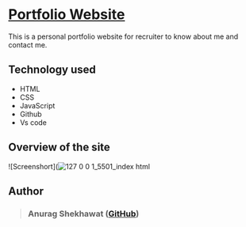 # [Portfolio Website](https://anurag-shekawat.github.io./)

This is a personal portfolio website for recruiter to know about me and contact me.


## Technology used

- HTML
- CSS
- JavaScript
- Github
- Vs code
## Overview of the site

![Screenshort](![127 0 0 1_5501_index html](https://user-images.githubusercontent.com/88320962/201908263-258a5414-8bdd-413c-92dc-9388d5264166.png)
## Author

> ### Anurag Shekhawat ([GitHub](https://github.com/Anurag-shekawat))
